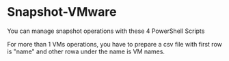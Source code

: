 # Snapshot-VMware
You can manage snapshot operations with these 4 PowerShell Scripts

For more than 1 VMs operations, you have to prepare a csv file with first row is "name" and other rowa under the name is VM names.
